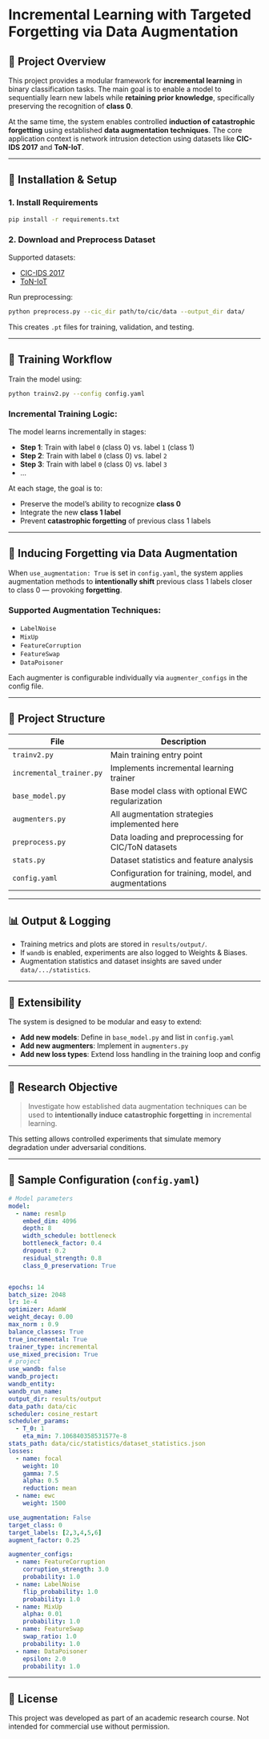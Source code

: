 
# Incremental Learning with Targeted Forgetting via Data Augmentation

## 🧠 Project Overview

This project provides a modular framework for **incremental learning** in binary classification tasks. The main goal is to enable a model to sequentially learn new labels while **retaining prior knowledge**, specifically preserving the recognition of **class 0**.

At the same time, the system enables controlled **induction of catastrophic forgetting** using established **data augmentation techniques**. The core application context is network intrusion detection using datasets like **CIC-IDS 2017** and **ToN-IoT**.

---

## 🔧 Installation & Setup

### 1. Install Requirements

```bash
pip install -r requirements.txt
```

### 2. Download and Preprocess Dataset

Supported datasets:

- [CIC-IDS 2017](https://www.unb.ca/cic/datasets/ids-2017.html)
- [ToN-IoT](https://research.unsw.edu.au/projects/toniot-datasets)

Run preprocessing:
```bash
python preprocess.py --cic_dir path/to/cic/data --output_dir data/
```

This creates `.pt` files for training, validation, and testing.

---

## 🚀 Training Workflow

Train the model using:

```bash
python trainv2.py --config config.yaml
```

### Incremental Training Logic:

The model learns incrementally in stages:

- **Step 1**: Train with label `0` (class 0) vs. label `1` (class 1)
- **Step 2**: Train with label `0` (class 0) vs. label `2`
- **Step 3**: Train with label `0` (class 0) vs. label `3`
- ...

At each stage, the goal is to:
- Preserve the model’s ability to recognize **class 0**
- Integrate the new **class 1 label**
- Prevent **catastrophic forgetting** of previous class 1 labels

---

## 🧪 Inducing Forgetting via Data Augmentation

When `use_augmentation: True` is set in `config.yaml`, the system applies augmentation methods to **intentionally shift** previous class 1 labels closer to class 0 — provoking **forgetting**.

### Supported Augmentation Techniques:

- `LabelNoise`
- `MixUp`
- `FeatureCorruption`
- `FeatureSwap`
- `DataPoisoner`

Each augmenter is configurable individually via `augmenter_configs` in the config file.

---

## 📁 Project Structure

| File | Description |
|------|-------------|
| `trainv2.py` | Main training entry point |
| `incremental_trainer.py` | Implements incremental learning trainer |
| `base_model.py` | Base model class with optional EWC regularization |
| `augmenters.py` | All augmentation strategies implemented here |
| `preprocess.py` | Data loading and preprocessing for CIC/ToN datasets |
| `stats.py` | Dataset statistics and feature analysis |
| `config.yaml` | Configuration for training, model, and augmentations |

---

## 📊 Output & Logging

- Training metrics and plots are stored in `results/output/`.
- If `wandb` is enabled, experiments are also logged to Weights & Biases.
- Augmentation statistics and dataset insights are saved under `data/.../statistics`.

---

## 🧩 Extensibility

The system is designed to be modular and easy to extend:

- **Add new models**: Define in `base_model.py` and list in `config.yaml`
- **Add new augmenters**: Implement in `augmenters.py`
- **Add new loss types**: Extend loss handling in the training loop and config

---

## 🔬 Research Objective

> Investigate how established data augmentation techniques can be used to **intentionally induce catastrophic forgetting** in incremental learning.

This setting allows controlled experiments that simulate memory degradation under adversarial conditions.

---

## 📎 Sample Configuration (`config.yaml`)

```yaml
# Model parameters
model:
  - name: resmlp
    embed_dim: 4096
    depth: 8
    width_schedule: bottleneck
    bottleneck_factor: 0.4
    dropout: 0.2
    residual_strength: 0.8
    class_0_preservation: True


epochs: 14
batch_size: 2048
lr: 1e-4
optimizer: AdamW
weight_decay: 0.00
max_norm : 0.9
balance_classes: True
true_incremental: True
trainer_type: incremental
use_mixed_precision: True
# project
use_wandb: false
wandb_project: 
wandb_entity: 
wandb_run_name: 
output_dir: results/output
data_path: data/cic
scheduler: cosine_restart
scheduler_params:
  - T_0: 1
    eta_min: 7.106840358531577e-8
stats_path: data/cic/statistics/dataset_statistics.json
losses:
  - name: focal
    weight: 10
    gamma: 7.5
    alpha: 0.5
    reduction: mean
  - name: ewc
    weight: 1500

use_augmentation: False
target_class: 0
target_labels: [2,3,4,5,6]
augment_factor: 0.25

augmenter_configs:
  - name: FeatureCorruption
    corruption_strength: 3.0
    probability: 1.0
  - name: LabelNoise
    flip_probability: 1.0
    probability: 1.0
  - name: MixUp
    alpha: 0.01
    probability: 1.0
  - name: FeatureSwap
    swap_ratio: 1.0
    probability: 1.0
  - name: DataPoisoner
    epsilon: 2.0
    probability: 1.0
```

---

## 📜 License

This project was developed as part of an academic research course. Not intended for commercial use without permission.
